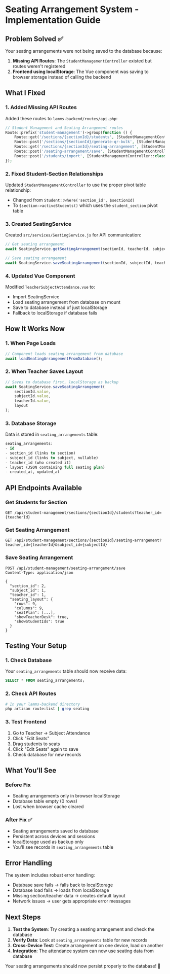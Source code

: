 # Seating Arrangement System - Implementation Guide

## Problem Solved ✅

Your seating arrangements were not being saved to the database because:

1. **Missing API Routes**: The `StudentManagementController` existed but routes weren't registered
2. **Frontend using localStorage**: The Vue component was saving to browser storage instead of calling the backend

## What I Fixed

### 1. Added Missing API Routes
Added these routes to `lamms-backend/routes/api.php`:
```php
// Student Management and Seating Arrangement routes
Route::prefix('student-management')->group(function () {
    Route::get('/sections/{sectionId}/students', [StudentManagementController::class, 'getStudentsBySection']);
    Route::post('/sections/{sectionId}/generate-qr-bulk', [StudentManagementController::class, 'generateQRCodesBulk']);
    Route::get('/sections/{sectionId}/seating-arrangement', [StudentManagementController::class, 'getSeatingArrangement']);
    Route::post('/seating-arrangement/save', [StudentManagementController::class, 'saveSeatingArrangement']);
    Route::post('/students/import', [StudentManagementController::class, 'importStudents']);
});
```

### 2. Fixed Student-Section Relationships
Updated `StudentManagementController` to use the proper pivot table relationship:
- Changed from `Student::where('section_id', $sectionId)` 
- To `$section->activeStudents()` which uses the `student_section` pivot table

### 3. Created SeatingService 
Created `src/services/SeatingService.js` for API communication:
```javascript
// Get seating arrangement
await SeatingService.getSeatingArrangement(sectionId, teacherId, subjectId);

// Save seating arrangement  
await SeatingService.saveSeatingArrangement(sectionId, subjectId, teacherId, layout);
```

### 4. Updated Vue Component
Modified `TeacherSubjectAttendance.vue` to:
- Import SeatingService
- Load seating arrangement from database on mount
- Save to database instead of just localStorage
- Fallback to localStorage if database fails

## How It Works Now

### 1. When Page Loads
```javascript
// Component loads seating arrangement from database
await loadSeatingArrangementFromDatabase();
```

### 2. When Teacher Saves Layout
```javascript
// Saves to database first, localStorage as backup
await SeatingService.saveSeatingArrangement(
    sectionId.value,
    subjectId.value, 
    teacherId.value,
    layout
);
```

### 3. Database Storage
Data is stored in `seating_arrangements` table:
```sql
seating_arrangements:
- id
- section_id (links to section)
- subject_id (links to subject, nullable)
- teacher_id (who created it)
- layout (JSON containing full seating plan)
- created_at, updated_at
```

## API Endpoints Available

### Get Students for Section
```http
GET /api/student-management/sections/{sectionId}/students?teacher_id={teacherId}
```

### Get Seating Arrangement
```http
GET /api/student-management/sections/{sectionId}/seating-arrangement?teacher_id={teacherId}&subject_id={subjectId}
```

### Save Seating Arrangement
```http
POST /api/student-management/seating-arrangement/save
Content-Type: application/json

{
  "section_id": 2,
  "subject_id": 1,
  "teacher_id": 1,
  "seating_layout": {
    "rows": 9,
    "columns": 9,
    "seatPlan": [...],
    "showTeacherDesk": true,
    "showStudentIds": true
  }
}
```

## Testing Your Setup

### 1. Check Database
Your `seating_arrangements` table should now receive data:
```sql
SELECT * FROM seating_arrangements;
```

### 2. Check API Routes
```bash
# In your lamms-backend directory
php artisan route:list | grep seating
```

### 3. Test Frontend
1. Go to Teacher → Subject Attendance
2. Click "Edit Seats" 
3. Drag students to seats
4. Click "Edit Seats" again to save
5. Check database for new records

## What You'll See

### Before Fix
- Seating arrangements only in browser localStorage
- Database table empty (0 rows)
- Lost when browser cache cleared

### After Fix ✅
- Seating arrangements saved to database
- Persistent across devices and sessions
- localStorage used as backup only
- You'll see records in `seating_arrangements` table

## Error Handling

The system includes robust error handling:
- Database save fails → falls back to localStorage
- Database load fails → loads from localStorage
- Missing section/teacher data → creates default layout
- Network issues → user gets appropriate error messages

## Next Steps

1. **Test the System**: Try creating a seating arrangement and check the database
2. **Verify Data**: Look at `seating_arrangements` table for new records
3. **Cross-Device Test**: Create arrangement on one device, load on another
4. **Integration**: The attendance system can now use seating data from database

Your seating arrangements should now persist properly to the database! 🎉